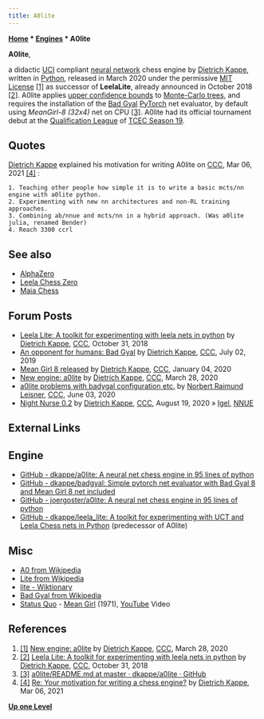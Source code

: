 ```yaml
---
title: A0lite
---
```

**[Home](Home "Home") * [Engines](Engines "Engines") * A0lite**

**A0lite**,

a didactic [UCI](UCI "UCI") compliant [neural network](Neural_Networks "Neural Networks") chess engine by [Dietrich Kappe](Dietrich_Kappe "Dietrich Kappe"), written in [Python](Python "Python"), released in March 2020 under the permissive [MIT License](Massachusetts_Institute_of_Technology#License "Massachusetts Institute of Technology") <a id="cite-note-1" href="#cite-ref-1">[1]</a> as successor of **LeelaLite**, already announced in October 2018 <a id="cite-note-2" href="#cite-ref-2">[2]</a>.
A0lite applies [upper confidence bounds](UCT "UCT") to [Monte-Carlo trees](Monte-Carlo_Tree_Search "Monte-Carlo Tree Search"), and requires the installation of the [Bad Gyal](index.php?title=Bad_Gyal&action=edit&redlink=1 "Bad Gyal (page does not exist)") [PyTorch](https://en.wikipedia.org/wiki/PyTorch) net evaluator, by default using *MeanGirl-8 (32x4)* net on CPU <a id="cite-note-3" href="#cite-ref-3">[3]</a>. A0lite had its official tournament debut at the [Qualification League](TCEC_Season_19#Fourth "TCEC Season 19") of [TCEC Season 19](TCEC_Season_19 "TCEC Season 19").

## Quotes

[Dietrich Kappe](Dietrich_Kappe "Dietrich Kappe") explained his motivation for writing A0lite on [CCC](CCC "CCC"), Mar 06, 2021 <a id="cite-note-4" href="#cite-ref-4">[4]</a> :

```
1. Teaching other people how simple it is to write a basic mcts/nn engine with a0lite python.
2. Experimenting with new nn architectures and non-RL training approaches.
3. Combining ab/nnue and mcts/nn in a hybrid approach. (Was a0lite julia, renamed Bender)
4. Reach 3300 ccrl

```

## See also

- [AlphaZero](AlphaZero "AlphaZero")
- [Leela Chess Zero](Leela_Chess_Zero "Leela Chess Zero")
- [Maia Chess](Maia_Chess "Maia Chess")

## Forum Posts

- [Leela Lite: A toolkit for experimenting with leela nets in python](http://www.talkchess.com/forum3/viewtopic.php?f=2&t=68789) by [Dietrich Kappe](Dietrich_Kappe "Dietrich Kappe"), [CCC](CCC "CCC"), October 31, 2018
- [An opponent for humans: Bad Gyal](http://www.talkchess.com/forum3/viewtopic.php?f=2&t=71171) by [Dietrich Kappe](Dietrich_Kappe "Dietrich Kappe"), [CCC](CCC "CCC"), July 02, 2019
- [Mean Girl 8 released](http://www.talkchess.com/forum3/viewtopic.php?f=2&t=72723) by [Dietrich Kappe](Dietrich_Kappe "Dietrich Kappe"), [CCC](CCC "CCC"), January 04, 2020
- [New engine: a0lite](http://www.talkchess.com/forum3/viewtopic.php?f=2&t=73495) by [Dietrich Kappe](Dietrich_Kappe "Dietrich Kappe"), [CCC](CCC "CCC"), March 28, 2020
- [a0lite problems with badygal configuration etc.](http://www.talkchess.com/forum3/viewtopic.php?f=2&t=74088) by [Norbert Raimund Leisner](Norbert_Raimund_Leisner "Norbert Raimund Leisner"), [CCC](CCC "CCC"), June 03, 2020
- [Night Nurse 0.2](http://talkchess.com/forum3/viewtopic.php?f=2&t=74837) by [Dietrich Kappe](Dietrich_Kappe "Dietrich Kappe"), [CCC](CCC "CCC"), August 19, 2020 » [Igel](Igel "Igel"), [NNUE](NNUE "NNUE")

## External Links

## Engine

- [GitHub - dkappe/a0lite: A neural net chess engine in 95 lines of python](https://github.com/dkappe/a0lite)
- [GitHub - dkappe/badgyal: Simple pytorch net evaluator with Bad Gyal 8 and Mean Girl 8 net included](https://github.com/dkappe/badgyal)
- [GitHub - joergoster/a0lite: A neural net chess engine in 95 lines of python](https://github.com/joergoster/a0lite)
- [GitHub - dkappe/leela_lite: A toolkit for experimenting with UCT and Leela Chess nets in Python](https://github.com/dkappe/leela_lite) (predecessor of A0lite)

## Misc

- [A0 from Wikipedia](https://en.wikipedia.org/wiki/A0)
- [Lite from Wikipedia](https://en.wikipedia.org/wiki/Lite)
- [lite - Wiktionary](https://en.wiktionary.org/wiki/lite)
- [Bad Gyal from Wikipedia](https://en.wikipedia.org/wiki/Bad_Gyal)
- [Status Quo](<https://en.wikipedia.org/wiki/Status_Quo_(band)>) - [Mean Girl](https://en.wikipedia.org/wiki/Mean_Girl) (1971), [YouTube](https://en.wikipedia.org/wiki/YouTube) Video

## References

1. <a id="cite-ref-1" href="#cite-note-1">[1]</a> [New engine: a0lite](http://www.talkchess.com/forum3/viewtopic.php?f=2&t=73495) by [Dietrich Kappe](Dietrich_Kappe "Dietrich Kappe"), [CCC](CCC "CCC"), March 28, 2020
1. <a id="cite-ref-2" href="#cite-note-2">[2]</a> [Leela Lite: A toolkit for experimenting with leela nets in python](http://www.talkchess.com/forum3/viewtopic.php?f=2&t=68789) by [Dietrich Kappe](Dietrich_Kappe "Dietrich Kappe"), [CCC](CCC "CCC"), October 31, 2018
1. <a id="cite-ref-3" href="#cite-note-3">[3]</a> [a0lite/README.md at master · dkappe/a0lite · GitHub](https://github.com/dkappe/a0lite/blob/master/README.md)
1. <a id="cite-ref-4" href="#cite-note-4">[4]</a> [Re: Your motivation for writing a chess engine?](http://talkchess.com/forum3/viewtopic.php?f=2&t=76787) by [Dietrich Kappe](Dietrich_Kappe "Dietrich Kappe"), Mar 06, 2021

**[Up one Level](Engines "Engines")**

